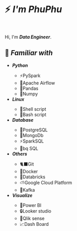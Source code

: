 <h1>⚡️ <i>I'm PhuPhu</i></h1>

<br>
<p>
  Hi, I'm <strong><i>Data Engineer</i></strong>.
</p>

<h2>📑 <i>Familiar with</i></h2>
<ul>
  <!-- <li><strong><i>Golang</i></strong></li>
  <ul>
    <li>⚡Go Fiber</li>
    <li>⚡Echo</li> -->
  <!-- </ul>
  <li><strong><i>C++</i></strong></li>
  <ul>
    <li>🎿Data Structure & Algorithm</li>
  </ul> -->
  <li><strong><i>Python</i></strong></li>
  <ul>
    <li>⚡PySpark</li>
    <li>🚁Apache Airflow</li>
    <li>🐼Pandas</li>
    <li>🤖Numpy</li>
  </ul>
  <!-- <li><strong><i>Scala</i></strong></li>
  <ul>
    <li>⛰️Akka HTTP</li>
  </ul> -->
  <li><strong><i>Linux</i></strong></li>
  <ul>
    <li>🐚Shell script</li>
    <li>🦇Bash script</li>
  </ul>
  <li><strong><i>Database</i></strong></li>
  <ul>
    <li>🐘PostgreSQL</li>
    <li>🍃MongoDb</li>
    <li>⚡SparkSQL</li>
    <li>🍖bq SQL</li>
  </ul>
  <li><strong><i>Others</i></strong></li>
  <ul>
    <li>🐈‍⬛Git</li>
    <li>🐳Docker</li>
    <li>📕Databricks</li>
    <li>⛅Google Cloud Platform</li>
    <li>📩Kafka</li>
  </ul>
  <li><strong><i>Visualize</i></strong></li>
  <ul>
    <li>💪Power BI</li>
    <li>🔒Looker studio</li>
    <li>🐸Qlik sense</li>
    <li>📈Dash Board</li>
  </ul>
</ul>
